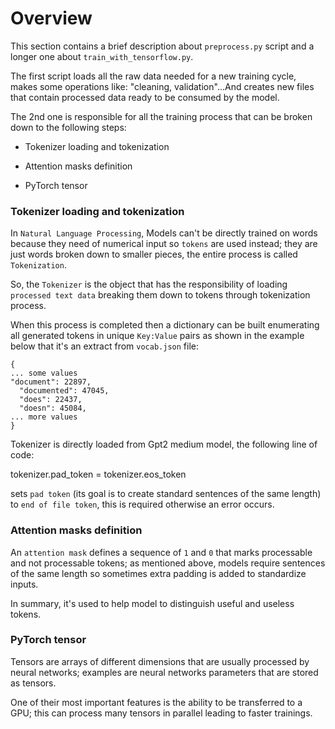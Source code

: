 # Overview

This section contains a brief description about `preprocess.py` script and a longer one about `train_with_tensorflow.py`.

The first script loads all the raw data needed for a new training cycle, makes some operations like: "cleaning, validation"...And creates new files that contain processed data ready to be consumed by the model.

The 2nd one is responsible for all the training process that can be broken down to the following steps:

- Tokenizer loading and tokenization

- Attention masks definition

- PyTorch tensor

### Tokenizer loading and tokenization

In `Natural Language Processing`, Models can't be directly trained on words because they need of numerical input so `tokens` are used instead; they are just words broken down to smaller pieces, the entire process is called `Tokenization`.

So, the `Tokenizer` is the object that has the responsibility of loading `processed text data` breaking them down to tokens through tokenization process.

When this process is completed then a dictionary can be built enumerating all generated tokens in unique `Key:Value` pairs as shown in the example below that it's an extract from `vocab.json` file:

```
{
... some values
"document": 22897,
  "documented": 47045,
  "does": 22437,
  "doesn": 45084,
... more values
}
```

Tokenizer is directly loaded from Gpt2 medium model, the following line of code:

tokenizer.pad_token = tokenizer.eos_token

sets `pad token` (its goal is to create standard sentences of the same length) to `end of file token`, this is required otherwise an error occurs.

### Attention masks definition

An `attention mask` defines a sequence of `1` and `0` that marks processable and not processable tokens; as mentioned above, models require sentences of the same length so sometimes extra padding is added to standardize inputs. 

In summary, it's used to help model to distinguish useful and useless tokens.

### PyTorch tensor 

Tensors are arrays of different dimensions that are usually processed by neural networks; examples are neural networks parameters that are stored as tensors.

One of their most important features is the ability to be transferred to a GPU; this can process many tensors in parallel leading to faster trainings.










































